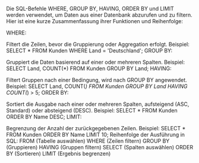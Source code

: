 Die SQL-Befehle WHERE, GROUP BY, HAVING, ORDER BY und LIMIT werden verwendet, um Daten aus einer Datenbank abzurufen und zu filtern. Hier ist eine kurze Zusammenfassung ihrer Funktionen und Reihenfolge:

WHERE:

Filtert die Zeilen, bevor die Gruppierung oder Aggregation erfolgt.
Beispiel: SELECT * FROM Kunden WHERE Land = 'Deutschland';
GROUP BY:

Gruppiert die Daten basierend auf einer oder mehreren Spalten.
Beispiel: SELECT Land, COUNT(*) FROM Kunden GROUP BY Land;
HAVING:

Filtert Gruppen nach einer Bedingung, wird nach GROUP BY angewendet.
Beispiel: SELECT Land, COUNT(*) FROM Kunden GROUP BY Land HAVING COUNT(*) > 5;
ORDER BY:

Sortiert die Ausgabe nach einer oder mehreren Spalten, aufsteigend (ASC, Standard) oder absteigend (DESC).
Beispiel: SELECT * FROM Kunden ORDER BY Name DESC;
LIMIT:

Begrenzung der Anzahl der zurückgegebenen Zeilen.
Beispiel: SELECT * FROM Kunden ORDER BY Name LIMIT 10;
Reihenfolge der Ausführung in SQL:
FROM (Tabelle auswählen)
WHERE (Zeilen filtern)
GROUP BY (Gruppieren)
HAVING (Gruppen filtern)
SELECT (Spalten auswählen)
ORDER BY (Sortieren)
LIMIT (Ergebnis begrenzen)
